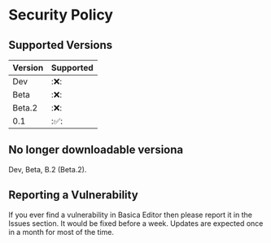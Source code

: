 # Security Policy

## Supported Versions

| Version | Supported          |
| ------- | ------------------ |
| Dev     | :❌:               |
| Beta    | :❌:               |
| Beta.2  | :❌:               |
| 0.1     | :✅:               |

## No longer downloadable versiona
Dev, Beta, B.2 (Beta.2).

## Reporting a Vulnerability
If you ever find a vulnerability in Basica Editor then please report it in the Issues section. It would be fixed before a week. Updates are expected once in a month for most of the time.
